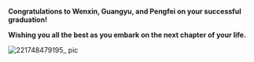 **Congratulations to Wenxin, Guangyu, and Pengfei on your successful graduation!**

**Wishing you all the best as you embark on the next chapter of your life.**

![221748479195_ pic](https://github.com/user-attachments/assets/60b3bc36-de90-4231-a0f3-037e0714df62)
